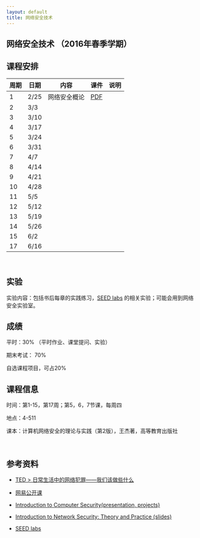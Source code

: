 ```yaml
---
layout: default
title: 网络安全技术
---
```


网络安全技术 （2016年春季学期）
-------------------------------

课程安排
--------

| 周期 | 日期 | 内容         | 课件                  | 说明 |
|------|------|--------------|-----------------------|------|
| 1    | 2/25 | 网络安全概论 | [PDF](<Chapter1.pdf>) |      |
| 2    | 3/3  |              |                       |      |
| 3    | 3/10 |              |                       |      |
| 4    | 3/17 |              |                       |      |
| 5    | 3/24 |              |                       |      |
| 6    | 3/31 |              |                       |      |
| 7    | 4/7  |              |                       |      |
| 8    | 4/14 |              |                       |      |
| 9    | 4/21 |              |                       |      |
| 10   | 4/28 |              |                       |      |
| 11   | 5/5  |              |                       |      |
| 12   | 5/12 |              |                       |      |
| 13   | 5/19 |              |                       |      |
| 14   | 5/26 |              |                       |      |
| 15   | 6/2  |              |                       |      |
| 17   | 6/16 |              |                       |      |

 

实验
----

实验内容：包括书后每章的实践练习，[SEED
labs](<http://www.cis.syr.edu/~wedu/seed/labs.html>)
的相关实验；可能会用到网络安全实验室。

成绩
----

平时：30% （平时作业、课堂提问、实验）

期末考试： 70%

自选课程项目，可占20%

课程信息
--------

时间：第1-15，第17周；第5，6，7节课，每周四

地点：4-511

课本：计算机网络安全的理论与实践（第2版），王杰著，高等教育出版社

 

参考资料
--------

-   [TED \>
    日常生活中的网络犯罪——我们该做些什么](<http://open.163.com/movie/2014/3/3/L/M9KC5G9MO_M9KGSBV3L.html>)

-   [网易公开课](<http://c.open.163.com/search/search.htm?query=%E7%BD%91%E7%BB%9C%E5%AE%89%E5%85%A8>)

-   [Introduction to Computer Security(presentation,
    projects)](<http://www.securitybook.net/>)

-   [Introduction to Network Security: Theory and Practice
    (slides)](<http://www.cs.uml.edu/~wang/NetSec/>)

-   [SEED labs](<http://www.cis.syr.edu/~wedu/seed/labs.html>)
